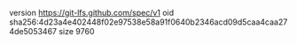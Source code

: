 version https://git-lfs.github.com/spec/v1
oid sha256:4d23a4e402448f02e97538e58a91f0640b2346acd09d5caa4caa274de5053467
size 9760
